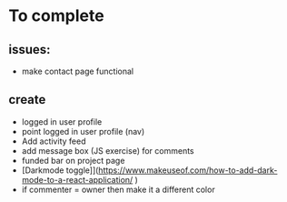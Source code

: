 # To complete

## issues:
* make contact page functional

## create
* logged in user profile
* point logged in user profile (nav)
* Add activity feed
* add message box (JS exercise) for comments
* funded bar on project page
* [Darkmode toggle]](https://www.makeuseof.com/how-to-add-dark-mode-to-a-react-application/ )
* if commenter = owner then make it a different color

